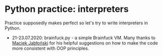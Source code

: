 # Python practice: interpreters

Practice supposedly makes perfect so let's try to write interpreters in Python.

* 21-23.07.2020: brainfuck.py - a simple Brainfuck VM. Many thanks to [Maciek Jabłoński](https://github.com/maciekjablonski) for his helpful suggestions on how to make the code more consistent with OOP principles.